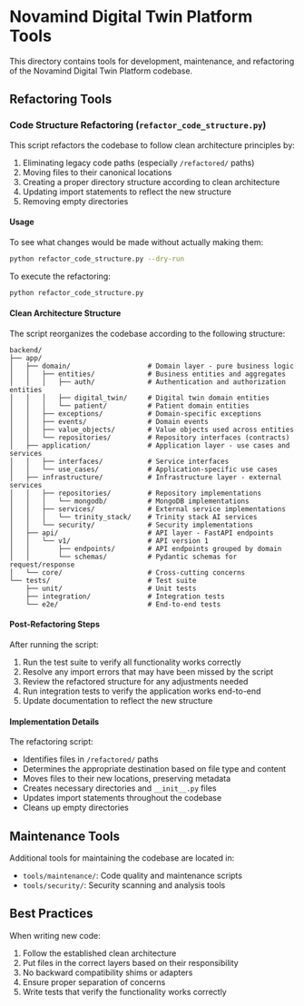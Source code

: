 # Novamind Digital Twin Platform Tools

This directory contains tools for development, maintenance, and refactoring of the Novamind Digital Twin Platform codebase.

## Refactoring Tools

### Code Structure Refactoring (`refactor_code_structure.py`)

This script refactors the codebase to follow clean architecture principles by:

1. Eliminating legacy code paths (especially `/refactored/` paths) 
2. Moving files to their canonical locations
3. Creating a proper directory structure according to clean architecture
4. Updating import statements to reflect the new structure
5. Removing empty directories

#### Usage

To see what changes would be made without actually making them:

```bash
python refactor_code_structure.py --dry-run
```

To execute the refactoring:

```bash
python refactor_code_structure.py
```

#### Clean Architecture Structure

The script reorganizes the codebase according to the following structure:

```
backend/
├── app/
│   ├── domain/                   # Domain layer - pure business logic
│   │   ├── entities/             # Business entities and aggregates
│   │   │   ├── auth/             # Authentication and authorization entities
│   │   │   ├── digital_twin/     # Digital twin domain entities
│   │   │   └── patient/          # Patient domain entities
│   │   ├── exceptions/           # Domain-specific exceptions
│   │   ├── events/               # Domain events
│   │   ├── value_objects/        # Value objects used across entities
│   │   └── repositories/         # Repository interfaces (contracts)
│   ├── application/              # Application layer - use cases and services
│   │   ├── interfaces/           # Service interfaces
│   │   └── use_cases/            # Application-specific use cases
│   ├── infrastructure/           # Infrastructure layer - external services
│   │   ├── repositories/         # Repository implementations
│   │   │   └── mongodb/          # MongoDB implementations
│   │   ├── services/             # External service implementations
│   │   │   └── trinity_stack/    # Trinity stack AI services
│   │   └── security/             # Security implementations
│   ├── api/                      # API layer - FastAPI endpoints
│   │   └── v1/                   # API version 1
│   │       ├── endpoints/        # API endpoints grouped by domain
│   │       └── schemas/          # Pydantic schemas for request/response
│   └── core/                     # Cross-cutting concerns
└── tests/                        # Test suite
    ├── unit/                     # Unit tests
    ├── integration/              # Integration tests
    └── e2e/                      # End-to-end tests
```

#### Post-Refactoring Steps

After running the script:

1. Run the test suite to verify all functionality works correctly
2. Resolve any import errors that may have been missed by the script
3. Review the refactored structure for any adjustments needed
4. Run integration tests to verify the application works end-to-end
5. Update documentation to reflect the new structure

#### Implementation Details

The refactoring script:

- Identifies files in `/refactored/` paths
- Determines the appropriate destination based on file type and content
- Moves files to their new locations, preserving metadata
- Creates necessary directories and `__init__.py` files
- Updates import statements throughout the codebase
- Cleans up empty directories

## Maintenance Tools

Additional tools for maintaining the codebase are located in:

- `tools/maintenance/`: Code quality and maintenance scripts
- `tools/security/`: Security scanning and analysis tools

## Best Practices

When writing new code:

1. Follow the established clean architecture
2. Put files in the correct layers based on their responsibility
3. No backward compatibility shims or adapters
4. Ensure proper separation of concerns
5. Write tests that verify the functionality works correctly